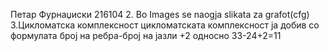 Петар Фурнаџиски 216104
2. Во Images se naogja slikata za grafot(cfg)
3.Цикломатска комплексност
цикломатската комплексност ја добив со формулата број на ребра-број на јазли +2 односно
33-24+2=11
